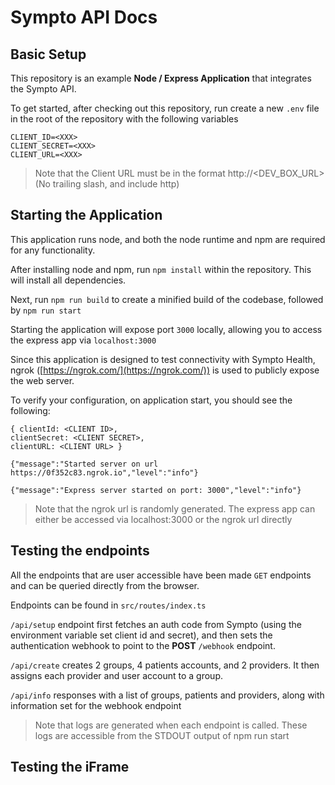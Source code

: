 
# Sympto API Docs



## Basic Setup

This repository is an example **Node / Express Application** that integrates the Sympto API.



To get started, after checking out this repository, run create a new `.env` file in the root of the repository with the following variables

```
CLIENT_ID=<XXX>
CLIENT_SECRET=<XXX>
CLIENT_URL=<XXX>
```



> Note that the Client URL must be in the format http://<DEV_BOX_URL>
>    (No trailing slash, and include http)



## Starting the Application

This application runs node, and both the node runtime and npm are required for any functionality.



After installing node and npm, run `npm install` within the repository. This will install all dependencies.



Next, run `npm run build` to create a minified build of the codebase, followed by `npm run start`



Starting the application will expose port `3000` locally, allowing you to access the express app via `localhost:3000`



Since this application is designed to test connectivity with Sympto Health, ngrok ([https://ngrok.com/](https://ngrok.com/)) is used to publicly expose the web server.



To verify your configuration, on application start, you should see the following:

```
{ clientId: <CLIENT ID>,
clientSecret: <CLIENT SECRET>,
clientURL: <CLIENT URL> }

{"message":"Started server on url https://0f352c83.ngrok.io","level":"info"}

{"message":"Express server started on port: 3000","level":"info"}
```
> Note that the ngrok url is randomly generated. The express app can either be accessed via localhost:3000 or the ngrok url directly

## Testing the endpoints

All the endpoints that are user accessible have been made `GET` endpoints and can be queried directly from the browser.

Endpoints can be found in `src/routes/index.ts`

`/api/setup` endpoint first fetches an auth code from Sympto (using the environment variable set client id and secret), and then sets the authentication webhook to point to the **POST** `/webhook` endpoint.

`/api/create` creates 2 groups, 4 patients accounts, and 2 providers. It then assigns each provider and user account to a group.

`/api/info` responses with a list of groups, patients and providers, along with information set for the webhook endpoint

> Note that logs are generated when each endpoint is called.  These logs are accessible from the STDOUT output of npm run start

## Testing the iFrame

